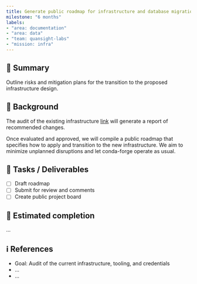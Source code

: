 ```yaml
---
title: Generate public roadmap for infrastructure and database migrations
milestone: "6 months"
labels:
- "area: documentation"
- "area: data"
- "team: quansight-labs"
- "mission: infra"
---
```



## 📌 Summary

Outline risks and mitigation plans for the transition to the proposed infrastructure design.

## 📝 Background

The audit of the existing infrastructure [link](#) will generate a report of recommended changes.

Once evaluated and approved, we will compile a public roadmap that specifies how to apply and transition to the new infrastructure.
We aim to minimize unplanned disruptions and let conda-forge operate as usual.

## 🚀 Tasks / Deliverables

- [ ] Draft roadmap
- [ ] Submit for review and comments
- [ ] Create public project board

## 📅 Estimated completion

...

## ℹ️ References

- Goal: Audit of the current infrastructure, tooling, and credentials
- ...
- ...
